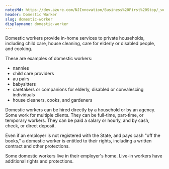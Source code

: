 ```yaml
---
notesMd: https://dev.azure.com/NJInnovation/Business%20First%20Stop/_workitems/edit/5923
header: Domestic Worker
slug: domestic-worker
displayname: domestic-worker
---
```

Domestic workers provide in-home services to private households, including child care, house cleaning, care for elderly or disabled people, and cooking.

These are examples of domestic workers:

* nannies
* child care providers
* au pairs
* babysitters
* caretakers or companions for elderly, disabled or convalescing individuals
* house cleaners, cooks, and gardeners

Domestic workers can be hired directly by a household or by an agency. Some work for multiple clients. They can be full-time, part-time, or temporary workers. They can be paid a salary or hourly, and by cash, check, or direct deposit.

Even if an employer is not registered with the State, and pays cash "off the books," a domestic worker is entitled to their rights, including a written contract and other protections.

Some domestic workers live in their employer's home. Live-in workers have additional rights and protections.
